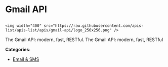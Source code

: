 # Gmail API<p align="center">
    <img width="400" src="https://raw.githubusercontent.com/apis-list/apis-list/apis/gmail-api/logo_256x256.png" />
</p>

The Gmail API: modern, fast, RESTful. The Gmail API: modern, fast, RESTful

**Categories**:

- [Email & SMS](https://github/apis-list/apis-list#email-and-sms)





